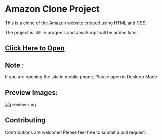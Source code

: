 # Amazon Clone Project

This is a clone of the Amazon website created using HTML and CSS. 

The project is still in progress and JavaScript will be added later.

## [Click Here to Open](https://amankumarsinhagithub.github.io/Amazon-Clone/)

## Note : 
If you are opening the site in mobile phone, Please open in Desktop Mode

## Preview Images:

![preview-img](https://github.com/AmanKumarSinhaGitHub/Amazon-Clone/assets/65329366/fdaf5ab3-ba15-41ff-88a0-bf6d27b9ab6c)

## Contributing

Contributions are welcome! Please feel free to submit a pull request.
